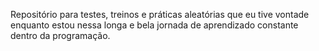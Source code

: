 Repositório para testes, treinos e práticas aleatórias que eu tive vontade enquanto estou nessa longa e bela jornada de aprendizado constante dentro da programação.